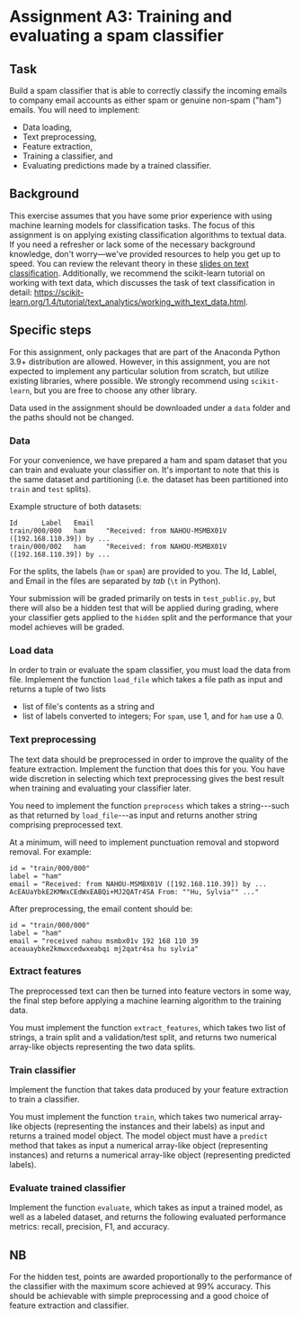 # Assignment A3: Training and evaluating a spam classifier

## Task

Build a spam classifier that is able to correctly classify the incoming emails to company email accounts as either spam or genuine non-spam ("ham") emails. You will need to implement:

  - Data loading,
  - Text preprocessing,
  - Feature extraction,
  - Training a classifier, and
  - Evaluating predictions made by a trained classifier.

## Background

This exercise assumes that you have some prior experience with using machine learning models for classification tasks. The focus of this assignment is on applying existing classification algorithms to textual data. If you need a refresher or lack some of the necessary background knowledge, don't worry—we've provided resources to help you get up to speed. You can review the relevant theory in these [slides on text classification](https://stavanger.instructure.com/files/1759439/download?download_frd=1). Additionally, we recommend the scikit-learn tutorial on working with text data, which discusses the task of text classification in detail: <https://scikit-learn.org/1.4/tutorial/text_analytics/working_with_text_data.html>.

## Specific steps

For this assignment, only packages that are part of the Anaconda Python 3.9+ distribution are allowed.
However, in this assignment, you are not expected to implement any particular solution from scratch, but utilize existing libraries, where possible. We strongly recommend using `scikit-learn`, but you are free to choose any other library.

Data used in the assignment should be downloaded under a `data` folder and the paths should not be changed.

### Data

For your convenience, we have prepared a ham and spam dataset that you can train and evaluate your classifier on. It's important to note that this is the same dataset and partitioning (i.e. the dataset has been partitioned into `train` and `test` splits).

Example structure of both datasets:

```
Id      Label   Email
train/000/000   ham     "Received: from NAHOU-MSMBX01V ([192.168.110.39]) by ...
train/000/002   ham     "Received: from NAHOU-MSMBX01V ([192.168.110.39]) by ...
```

For the splits, the labels (`ham` or `spam`) are provided to you. The Id, Lablel, and Email in the files are separated by *tab* (`\t` in Python).

Your submission will be graded primarily on tests in `test_public.py`, but there will also be a hidden test that will be applied during grading, where your classifier gets applied to the `hidden` split and the performance that your model achieves will be graded.

### Load data

In order to train or evaluate the spam classifier, you must load the data from file.
Implement the function `load_file` which takes a file path as input and returns a tuple of two lists

  - list of file's contents as a string and
  - list of labels converted to integers; For `spam`, use 1, and for `ham` use a 0.

### Text preprocessing

The text data should be preprocessed in order to improve the quality of the feature extraction. Implement the function that does this for you. You have wide discretion in selecting which text preprocessing gives the best result when training and evaluating your classifier later.

You need to implement the function `preprocess` which takes a string---such as that returned by `load_file`---as input and returns another string comprising preprocessed text.

At a minimum, will need to implement punctuation removal and stopword removal. For example:

```
id = "train/000/000"
label = "ham" 
email = "Received: from NAHOU-MSMBX01V ([192.168.110.39]) by ... AcEAUaYbkE2KMWxCEdWxEABQi+MJ2QATr4SA From: ""Hu, Sylvia"" ..."
```

After preprocessing, the email content should be:

```
id = "train/000/000"
label = "ham" 
email = "received nahou msmbx01v 192 168 110 39 aceauaybke2kmwxcedwxeabqi mj2qatr4sa hu sylvia"
```

### Extract features

The preprocessed text can then be turned into feature vectors in some way, the final step before applying a machine learning algorithm to the training data.

You must implement the function `extract_features`, which takes two list of strings, a train split and a validation/test split, and returns two numerical array-like objects representing the two data splits.

### Train classifier

Implement the function that takes data produced by your feature extraction to train a classifier.

You must implement the function `train`, which takes two numerical array-like objects (representing the instances and their labels) as input and returns a trained model object. The model object must have a `predict` method that takes as input a numerical array-like object (representing instances) and returns a numerical array-like object (representing predicted labels).

### Evaluate trained classifier

Implement the function `evaluate`, which takes as input a trained model, as well as a labeled dataset, and returns the following evaluated performance metrics: recall, precision, F1, and accuracy.

## NB

For the hidden test, points are awarded proportionally to the performance of the classifier with the maximum score achieved at 99% accuracy. This should be achievable with simple preprocessing and a good choice of feature extraction and classifier.

